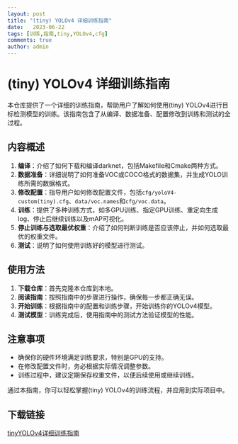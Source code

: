 ```yaml
---
layout: post
title: "(tiny) YOLOv4 详细训练指南"
date:   2023-06-22
tags: [训练,指南,tiny,YOLOv4,cfg]
comments: true
author: admin
---
```

# (tiny) YOLOv4 详细训练指南

本仓库提供了一个详细的训练指南，帮助用户了解如何使用(tiny) YOLOv4进行目标检测模型的训练。该指南包含了从编译、数据准备、配置修改到训练和测试的全过程。

## 内容概述

1. **编译**：介绍了如何下载和编译darknet，包括Makefile和Cmake两种方式。
2. **数据准备**：详细说明了如何准备VOC或COCO格式的数据集，并生成YOLO训练所需的数据格式。
3. **修改配置**：指导用户如何修改配置文件，包括`cfg/yoloV4-custom(tiny).cfg`、`data/voc.names`和`cfg/voc.data`。
4. **训练**：提供了多种训练方式，如多GPU训练、指定GPU训练、重定向生成log、停止后继续训练以及mAP可视化。
5. **停止训练与选取最优权重**：介绍了如何判断训练是否应该停止，并如何选取最优的权重文件。
6. **测试**：说明了如何使用训练好的模型进行测试。

## 使用方法

1. **下载仓库**：首先克隆本仓库到本地。
2. **阅读指南**：按照指南中的步骤进行操作，确保每一步都正确无误。
3. **开始训练**：根据指南中的配置和训练步骤，开始训练你的YOLOv4模型。
4. **测试模型**：训练完成后，使用指南中的测试方法验证模型的性能。

## 注意事项

- 确保你的硬件环境满足训练要求，特别是GPU的支持。
- 在修改配置文件时，务必根据实际情况调整参数。
- 训练过程中，建议定期保存权重文件，以便后续使用或继续训练。

通过本指南，你可以轻松掌握(tiny) YOLOv4的训练流程，并应用到实际项目中。

## 下载链接

[tinyYOLOv4详细训练指南](https://pan.quark.cn/s/992d19619d0d)